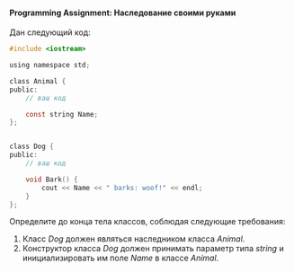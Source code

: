 #### Programming Assignment: Наследование своими руками ####


Дан следующий код:
```objectivec
#include <iostream>

using namespace std;

class Animal {
public:
    // ваш код

    const string Name;
};


class Dog {
public:
    // ваш код

    void Bark() {
        cout << Name << " barks: woof!" << endl;
    }
};
```
Определите до конца тела классов, соблюдая следующие требования:

1. Класс *Dog* должен являться наследником класса *Animal*.
2. Конструктор класса *Dog* должен принимать параметр типа *string* и инициализировать им поле *Name* в классе *Animal*.
